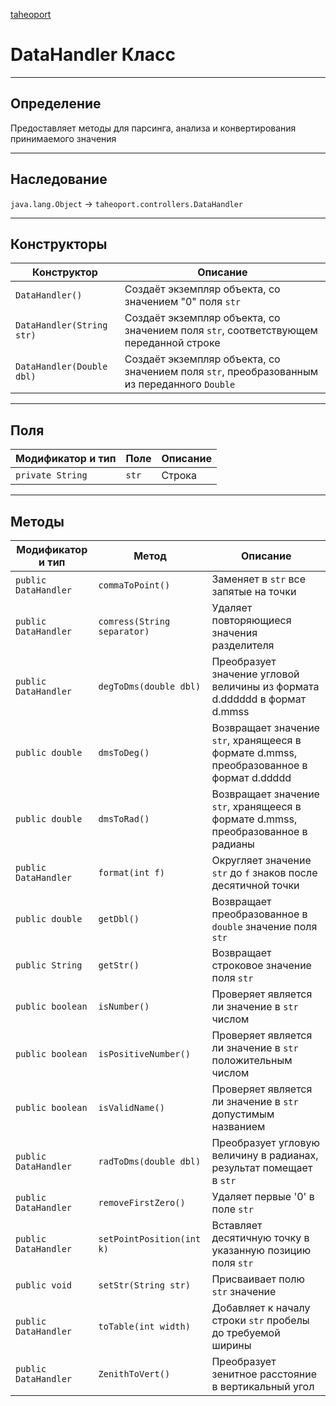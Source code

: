 
[taheoport](https://github.com/AndrewNizovkin/Taheoport/blob/main/README.md)

# DataHandler Класс

---

## Определение

Предоставляет методы для парсинга, анализа и конвертирования принимаемого значения

---

## Наследование

`java.lang.Object` -> `taheoport.controllers.DataHandler`

---

## Конструкторы

Конструктор | Описание
--- | ---
`DataHandler()`| Создаёт экземпляр объекта, со значением "0" поля `str` 
`DataHandler(String str)`| Создаёт экземпляр объекта, со значением поля `str`, соответствующем переданной строке
`DataHandler(Double dbl)`| Создаёт экземпляр объекта, со значением поля `str`, преобразованным из переданного `Double`

---

## Поля

Модификатор и тип | Поле | Описание
--- | ---|---
`private String` | `str` | Строка


---

## Методы

Модификатор и тип | Метод | Описание
--- | --- | ---
`public DataHandler` | `commaToPoint()` |  Заменяет в `str` все запятые на точки
`public DataHandler` | `comress(String separator)` |  Удаляет повторяющиеся значения разделителя
`public DataHandler` | `degToDms(double dbl)` |  Преобразует значение угловой величины из формата d.dddddd в формат d.mmss
`public double` | `dmsToDeg()` |  Возвращает значение `str`, хранящееся в формате d.mmss, преобразованное в  формат d.ddddd
`public double` | `dmsToRad()` |  Возвращает значение `str`, хранящееся в формате d.mmss, преобразованное в радианы
`public DataHandler` | `format(int f)` |  Округляет значение `str` до `f` знаков после десятичной точки
`public double` | `getDbl()` |  Возвращает преобразованное в `double` значение поля `str`
`public String` | `getStr()` |  Возвращает строковое значение поля `str`
`public boolean` | `isNumber()` |  Проверяет является ли значение в `str` числом
`public boolean` | `isPositiveNumber()` |  Проверяет является ли значение в `str` положительным числом
`public boolean` | `isValidName()` |  Проверяет является ли значение в `str` допустимым названием
`public DataHandler` | `radToDms(double dbl)` |  Преобразует угловую величину в радианах, результат помещает в `str`
`public DataHandler` | `removeFirstZero()` |  Удаляет первые '0' в поле `str`
`public DataHandler` | `setPointPosition(int k)` |  Вставляет десятичную точку в указанную позицию поля `str`
`public void` | `setStr(String str)` |  Присваивает полю `str` значение
`public DataHandler` | `toTable(int width)` |  Добавляет к началу строки `str` пробелы до требуемой ширины
`public DataHandler` | `ZenithToVert()` |  Преобразует зенитное расстояние в вертикальный угол






